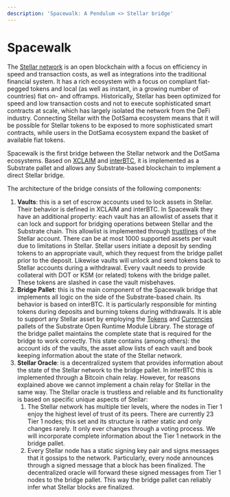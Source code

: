 ```yaml
---
description: 'Spacewalk: A Pendulum <> Stellar bridge'
---
```


# Spacewalk

The [Stellar network](https://www.stellar.org/?locale=en) is an open blockchain with a focus on efficiency in speed and transaction costs, as well as integrations into the traditional financial system. It has a rich ecosystem with a focus on compliant fiat-pegged tokens and local (as well as instant, in a growing number of countries) fiat on- and offramps. Historically, Stellar has been optimized for speed and low transaction costs and not to execute sophisticated smart contracts at scale, which has largely isolated the network from the DeFi industry. Connecting Stellar with the DotSama ecosystem means that it will be possible for Stellar tokens to be exposed to more sophisticated smart contracts, while users in the DotSama ecosystem expand the basket of available fiat tokens.&#x20;

Spacewalk is the first bridge between the Stellar network and the DotSama ecosystems. Based on [XCLAIM](http://xclaim.io) and [interBTC](http://github.com/interlay/interbtc), it is implemented as a Substrate pallet and allows any Substrate-based blockchain to implement a direct Stellar bridge.

The architecture of the bridge consists of the following components:&#x20;

1. **Vaults**: this is a set of escrow accounts used to lock assets in Stellar. Their behavior is defined in XCLAIM and interBTC. In Spacewalk they have an additional property: each vault has an allowlist of assets that it can lock and support for bridging operations between Stellar and the Substrate chain. This allowlist is implemented through [trustlines](https://developers.stellar.org/docs/issuing-assets/anatomy-of-an-asset/#trustlines) of the Stellar account. There can be at most 1000 supported assets per vault due to limitations in Stellar. Stellar users initiate a deposit by sending tokens to an appropriate vault, which they request from the bridge pallet prior to the deposit. Likewise vaults will unlock and send tokens back to Stellar accounts during a withdrawal. Every vault needs to provide collateral with DOT or KSM (or related) tokens with the bridge pallet. These tokens are slashed in case the vault misbehaves.
2. **Bridge Pallet**: this is the main component of the Spacewalk bridge that implements all logic on the side of the Substrate-based chain. Its behavior is based on interBTC. It is particularly responsible for minting tokens during deposits and burning tokens during withdrawals. It is able to support any Stellar asset by employing the [Tokens](https://github.com/open-web3-stack/open-runtime-module-library/tree/master/tokens) and [Currencies](https://github.com/open-web3-stack/open-runtime-module-library/tree/master/currencies) pallets of the Substrate Open Runtime Module Library. The storage of the bridge pallet maintains the complete state that is required for the bridge to work correctly. This state contains (among others): the account ids of the vaults, the asset allow lists of each vault and book keeping information about the state of the Stellar network.&#x20;
3. **Stellar Oracle**: is a decentralized system that provides information about the state of the Stellar network to the bridge pallet. In interBTC this is implemented through a Bitcoin chain relay. However, for reasons explained above we cannot implement a chain relay for Stellar in the same way. The Stellar oracle is trustless and reliable and its functionality is based on specific unique aspects of Stellar:&#x20;
   1. The Stellar network has multiple tier levels, where the nodes in Tier 1 enjoy the highest level of trust of its peers. There are currently 23 Tier 1 nodes; this set and its structure is rather static and only changes rarely. It only ever changes through a voting process. We will incorporate complete information about the Tier 1 network in the bridge pallet.&#x20;
   2. Every Stellar node has a static signing key pair and signs messages that it gossips to the network. Particularly, every node announces through a signed message that a block has been finalized. The decentralized oracle will forward these signed messages from Tier 1 nodes to the bridge pallet. This way the bridge pallet can reliably infer what Stellar blocks are finalized.

